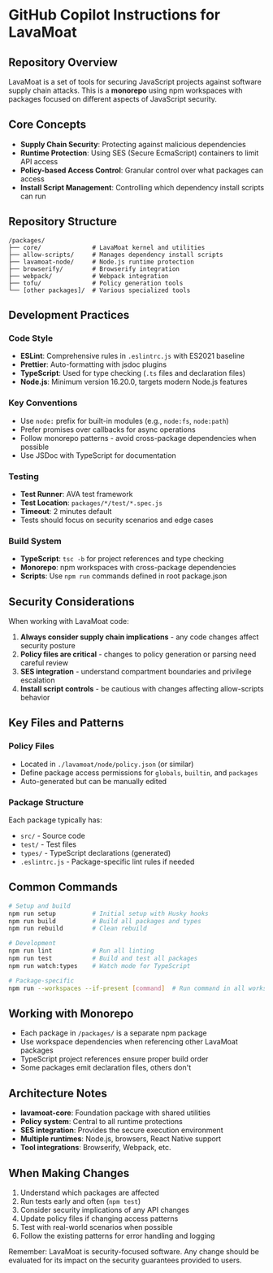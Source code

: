 # GitHub Copilot Instructions for LavaMoat

## Repository Overview

LavaMoat is a set of tools for securing JavaScript projects against software supply chain attacks. This is a **monorepo** using npm workspaces with packages focused on different aspects of JavaScript security.

## Core Concepts

- **Supply Chain Security**: Protecting against malicious dependencies
- **Runtime Protection**: Using SES (Secure EcmaScript) containers to limit API access
- **Policy-based Access Control**: Granular control over what packages can access
- **Install Script Management**: Controlling which dependency install scripts can run

## Repository Structure

```
/packages/
├── core/              # LavaMoat kernel and utilities
├── allow-scripts/     # Manages dependency install scripts
├── lavamoat-node/     # Node.js runtime protection
├── browserify/        # Browserify integration
├── webpack/           # Webpack integration
├── tofu/              # Policy generation tools
└── [other packages]/  # Various specialized tools
```

## Development Practices

### Code Style
- **ESLint**: Comprehensive rules in `.eslintrc.js` with ES2021 baseline
- **Prettier**: Auto-formatting with jsdoc plugins
- **TypeScript**: Used for type checking (`.ts` files and declaration files)
- **Node.js**: Minimum version 16.20.0, targets modern Node.js features

### Key Conventions
- Use `node:` prefix for built-in modules (e.g., `node:fs`, `node:path`)
- Prefer promises over callbacks for async operations
- Follow monorepo patterns - avoid cross-package dependencies when possible
- Use JSDoc with TypeScript for documentation

### Testing
- **Test Runner**: AVA test framework
- **Test Location**: `packages/*/test/*.spec.js`
- **Timeout**: 2 minutes default
- Tests should focus on security scenarios and edge cases

### Build System
- **TypeScript**: `tsc -b` for project references and type checking
- **Monorepo**: npm workspaces with cross-package dependencies
- **Scripts**: Use `npm run` commands defined in root package.json

## Security Considerations

When working with LavaMoat code:

1. **Always consider supply chain implications** - any code changes affect security posture
2. **Policy files are critical** - changes to policy generation or parsing need careful review  
3. **SES integration** - understand compartment boundaries and privilege escalation
4. **Install script controls** - be cautious with changes affecting allow-scripts behavior

## Key Files and Patterns

### Policy Files
- Located in `./lavamoat/node/policy.json` (or similar)
- Define package access permissions for `globals`, `builtin`, and `packages`
- Auto-generated but can be manually edited

### Package Structure
Each package typically has:
- `src/` - Source code
- `test/` - Test files
- `types/` - TypeScript declarations (generated)
- `.eslintrc.js` - Package-specific lint rules if needed

## Common Commands

```bash
# Setup and build
npm run setup          # Initial setup with Husky hooks
npm run build          # Build all packages and types
npm run rebuild        # Clean rebuild

# Development
npm run lint           # Run all linting
npm run test           # Build and test all packages
npm run watch:types    # Watch mode for TypeScript

# Package-specific
npm run --workspaces --if-present [command]  # Run command in all workspaces
```

## Working with Monorepo

- Each package in `/packages/` is a separate npm package
- Use workspace dependencies when referencing other LavaMoat packages
- TypeScript project references ensure proper build order
- Some packages emit declaration files, others don't

## Architecture Notes

- **lavamoat-core**: Foundation package with shared utilities
- **Policy system**: Central to all runtime protections
- **SES integration**: Provides the secure execution environment
- **Multiple runtimes**: Node.js, browsers, React Native support
- **Tool integrations**: Browserify, Webpack, etc.

## When Making Changes

1. Understand which packages are affected
2. Run tests early and often (`npm test`)
3. Consider security implications of any API changes
4. Update policy files if changing access patterns
5. Test with real-world scenarios when possible
6. Follow the existing patterns for error handling and logging

Remember: LavaMoat is security-focused software. Any change should be evaluated for its impact on the security guarantees provided to users.